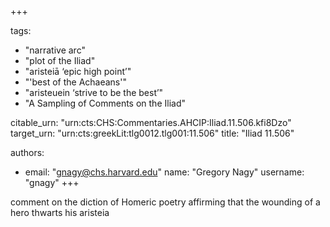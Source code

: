 +++

tags:
- "narrative arc"
- "plot of the Iliad"
- "aristeiā ‘epic high point’"
- "&#39;best of the Achaeans&#39;"
- "aristeuein ‘strive to be the best’"
- "A Sampling of Comments on the Iliad"

citable_urn: "urn:cts:CHS:Commentaries.AHCIP:Iliad.11.506.kfi8Dzo"
target_urn: "urn:cts:greekLit:tlg0012.tlg001:11.506"
title: "Iliad 11.506"

authors:
- email: "gnagy@chs.harvard.edu"
  name: "Gregory Nagy"
  username: "gnagy"
+++

<p>comment on the diction of Homeric poetry affirming that the wounding of a hero thwarts his aristeia</p>